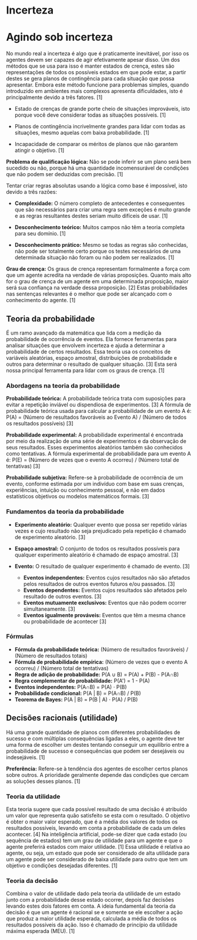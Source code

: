 # Incerteza
# Agindo sob incerteza

No mundo real a incerteza é algo que é praticamente inevitável, por isso os agentes devem ser capazes de agir efetivamente apesar disso. Um dos métodos que se usa para isso é manter estados de crença, estes são representações de todos os possíveis estados em que pode estar, a partir destes se gera planos de contingência para cada situação que possa apresentar. Embora este método funcione para problemas simples, quando introduzido em ambientes mais complexos apresenta dificuldades, isto é principalmente devido a três fatores. [1]

- Estado de crenças de grande porte cheio de situações improváveis, isto porque você deve considerar todas as situações possíveis. [1]

- Planos de contingência incrivelmente grandes para lidar com todas as situações, mesmo aquelas com baixa probabilidade. [1]

- Incapacidade de comparar os méritos de planos que não garantem atingir o objetivo. [1]

**Problema de qualificação lógica:** Não se pode inferir se um plano será bem sucedido ou não, porque há uma quantidade incomensurável de condições que não podem ser deduzidas com precisão. [1]

Tentar criar regras absolutas usando a lógica como base é impossível, isto devido a três razões:

- **Complexidade:** O número completo de antecedentes e consequentes que são necessários para criar uma regra sem exceções é muito grande e as regras resultantes destes seriam muito difíceis de usar. [1]

- **Desconhecimento teórico:** Muitos campos não têm a teoria completa para seu domínio. [1]

- **Desconhecimento prático:** Mesmo se todas as regras são conhecidas, não pode ser totalmente certo porque os testes necessários de uma determinada situação não foram ou não podem ser realizados. [1]

**Grau de crença:** Os graus de crença representam formalmente a força com que um agente acredita na verdade de várias proposições. Quanto mais alto for o grau de crença de um agente em uma determinada proposição, maior será sua confiança na verdade dessa proposição. [2] Estas probabilidades nas sentenças relevantes é o melhor que pode ser alcançado com o conhecimento do agente. [1]

## Teoria da probabilidade

É um ramo avançado da matemática que lida com a medição da probabilidade de ocorrência de eventos. Ela fornece ferramentas para analisar situações que envolvem incerteza e ajuda a determinar a probabilidade de certos resultados. Essa teoria usa os conceitos de variáveis aleatórias, espaço amostral, distribuições de probabilidade e outros para determinar o resultado de qualquer situação. [3] Esta será nossa principal ferramenta para lidar com os graus de crença. [1]

### Abordagens na teoria da probabilidade

**Probabilidade teórica:** A probabilidade teórica trata com suposições para evitar a repetição inviável ou dispendiosa de experimentos. [3]
A fórmula de probabilidade teórica usada para calcular a probabilidade de um evento A é: P(A) = (Número de resultados favoráveis ao Evento A) / (Número de todos os resultados possíveis) [3]

**Probabilidade experimental:** A probabilidade experimental é encontrada por meio da realização de uma série de experimentos e da observação de seus resultados. Esses experimentos aleatórios também são conhecidos como tentativas. A fórmula experimental de probabilidade para um evento A é: P(E) = (Número de vezes que o evento A ocorreu) / (Número total de tentativas) [3]

**Probabilidade subjetiva:** Refere-se à probabilidade de ocorrência de um evento, conforme estimada por um indivíduo com base em suas crenças, experiências, intuição ou conhecimento pessoal, e não em dados estatísticos objetivos ou modelos matemáticos formais. [3]

### Fundamentos da teoria da probabilidade

- **Experimento aleatório:** Qualquer evento que possa ser repetido várias vezes e cujo resultado não seja prejudicado pela repetição é chamado de experimento aleatório. [3]

- **Espaço amostral:** O conjunto de todos os resultados possíveis para qualquer experimento aleatório é chamado de espaço amostral. [3]

- **Evento:** O resultado de qualquer experimento é chamado de evento. [3]

    - **Eventos independentes:** Eventos cujos resultados não são afetados pelos resultados de outros eventos futuros e/ou passados. [3]
    - **Eventos dependentes:** Eventos cujos resultados são afetados pelo resultado de outros eventos. [3]
    - **Eventos mutuamente exclusivos:** Eventos que não podem ocorrer simultaneamente. [3]
    - **Eventos igualmente prováveis:** Eventos que têm a mesma chance ou probabilidade de acontecer [3]

### Fórmulas

- **Fórmula da probabilidade teórica:** (Número de resultados favoráveis) / (Número de resultados totais)
- **Fórmula de probabilidade empírica:** (Número de vezes que o evento A ocorreu) / (Número total de tentativas)
- **Regra de adição de probabilidade:** P(A ∪ B) = P(A) + P(B) - P(A∩B)
- **Regra complementar de probabilidade:** P(A') = 1 - P(A)
- **Eventos independentes:** P(A∩B) = P(A) ⋅ P(B)
- **Probabilidade condicional:** P(A | B) = P(A∩B) / P(B)
- **Teorema de Bayes:** P(A | B) = P(B | A) ⋅ P(A) / P(B)

## Decisões racionais (utilidade)

Há uma grande quantidade de planos com diferentes probabilidades de sucesso e com múltiplas consequências ligadas a eles, o agente deve ter uma forma de escolher um destes tentando conseguir um equilíbrio entre a probabilidade de sucesso e consequências que podem ser desejáveis ou indesejáveis. [1]

**Preferência:** Refere-se à tendência dos agentes de escolher certos planos sobre outros. A prioridade geralmente depende das condições que cercam as soluções desses planos. [1]

### Teoria da utilidade

Esta teoria sugere que cada possível resultado de uma decisão é atribuído um valor que representa quão satisfeito se esta com o resultado. O objetivo é obter o maior valor esperado, que é a média dos valores de todos os resultados possíveis, levando em conta a probabilidade de cada um deles acontecer. [4] Na inteligência artificial, pode-se dizer que cada estado (ou sequência de estados) tem um grau de utilidade para um agente e que o agente preferirá estados com maior utilidade. [1] Essa utilidade é relativa ao agente, ou seja, um estado que pode ser considerado de alta utilidade para um agente pode ser considerado de baixa utilidade para outro que tem um objetivo e condições desejadas diferentes. [1]

### Teoria da decisão

Combina o valor de utilidade dado pela teoria da utilidade de um estado junto com a probabilidade desse estado ocorrer, depois faz decisões levando estes dois fatores em conta. A ideia fundamental da teoria da decisão é que um agente é racional se e somente se ele escolher a ação que produz a maior utilidade esperada, calculada a média de todos os resultados possíveis da ação. Isso é chamado de princípio da utilidade máxima esperada (MEU). [1]
